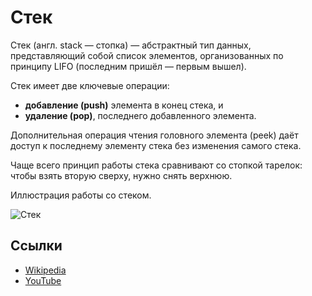 # Стек

Стек (англ. stack — стопка) — абстрактный тип данных, представляющий собой
список элементов, организованных по принципу LIFO (последним пришёл — первым вышел).

Стек имеет две ключевые операции:

- **добавление (push)** элемента в конец стека, и
- **удаление (pop)**, последнего добавленного элемента.

Дополнительная операция чтения головного элемента (peek) даёт доступ
к последнему элементу стека без изменения самого стека.

Чаще всего принцип работы стека сравнивают со стопкой тарелок: чтобы взять вторую
сверху, нужно снять верхнюю.

Иллюстрация работы со стеком.

![Стек](https://upload.wikimedia.org/wikipedia/commons/b/b4/Lifo_stack.png)

## Ссылки

- [Wikipedia](https://ru.wikipedia.org/wiki/%D0%A1%D1%82%D0%B5%D0%BA)
- [YouTube](https://www.youtube.com/watch?v=tH8qi7lej5U)
